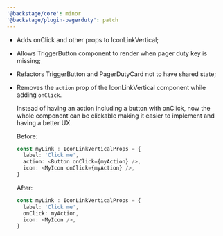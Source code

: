 ```yaml
---
'@backstage/core': minor
'@backstage/plugin-pagerduty': patch
---
```


- Adds onClick and other props to IconLinkVertical;
- Allows TriggerButton component to render when pager duty key is missing;
- Refactors TriggerButton and PagerDutyCard not to have shared state;
- Removes the `action` prop of the IconLinkVertical component while adding `onClick`. 

    Instead of having an action including a button with onClick, now the whole component can be clickable making it easier to implement and having a better UX.
    
    Before:

    ```ts
    const myLink : IconLinkVerticalProps = {
      label: 'Click me',	
      action: <Button onClick={myAction} />,
      icon: <MyIcon onClick={myAction} />,  
    }
    ```

    After:

    ```ts
    const myLink : IconLinkVerticalProps = {
      label: 'Click me',	
      onClick: myAction,
      icon: <MyIcon />,  
    }
    ```